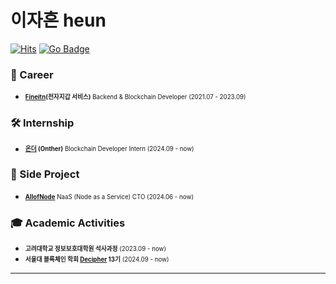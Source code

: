 # 이자흔 heun
[![Hits](https://hits.seeyoufarm.com/api/count/incr/badge.svg?url=https%3A%2F%2Fgithub.com%2Fheun630&count_bg=%2379C83D&title_bg=%23555555&icon=&icon_color=%23E7E7E7&title=hits&edge_flat=false)](https://hits.seeyoufarm.com) [![Go Badge](https://img.shields.io/badge/Go-00ADD8?style=flat-square&logo=Go&logoColor=white)](https://golang.org/)

### **💼 Career**
- <sub><sup><b>[Fineitn](https://play.google.com/store/apps/details?id=com.fineitn.app&hl=ko)(전자지갑 서비스)</b> Backend & Blockchain Developer (2021.07 - 2023.09)</sup></sub>  
  


### **🛠 Internship**
- <sub><sup><b>[온더](https://www.tokamak.network/) (Onther)</b> Blockchain Developer Intern (2024.09 - now)</sup></sub>  
  


### **🌟 Side Project**
- <sub><sup><b>[AllofNode](https://allofnode.xyz/)</b> NaaS (Node as a Service) CTO (2024.06 - now)</sup></sub>  
  


### **🎓 Academic Activities**
- <sub><sup><b>고려대학교 정보보호대학원 석사과정</b> (2023.09 - now)</sup></sub>
- <sub><sup><b>서울대 블록체인 학회 [Decipher](https://decipher.ac/) 13기</b> (2024.09 - now)</sup></sub>

---
